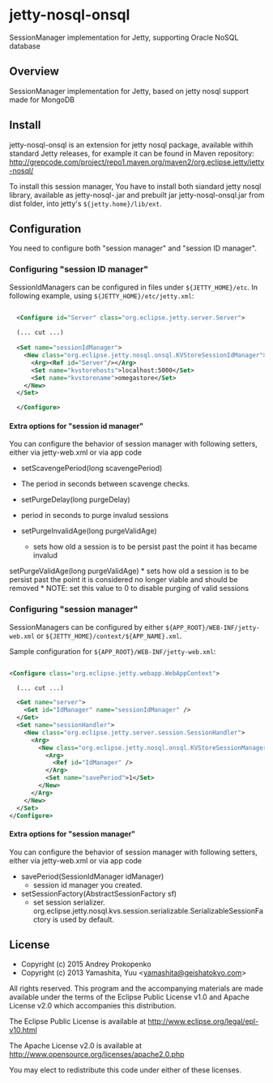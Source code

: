 # jetty-nosql-onsql
SessionManager implementation for Jetty, supporting Oracle NoSQL database

## Overview

SessionManager implementation for Jetty, based on jetty nosql support made for MongoDB


## Install

jetty-nosql-onsql is an extension for jetty nosql package, available withih standard Jetty releases, for example it can be found in Maven repository: http://grepcode.com/project/repo1.maven.org/maven2/org.eclipse.jetty/jetty-nosql/

To install this session manager, You have to install both siandard jetty nosql library, available as jetty-nosql-<version>.jar
and prebuilt jar jetty-nosql-onsql.jar from dist folder, into jetty's `${jetty.home}/lib/ext`.

## Configuration

You need to configure both "session manager" and "session ID manager".


### Configuring "session ID manager"

SessionIdManagers can be configured in files under `${JETTY_HOME}/etc`.  In following example, using `${JETTY_HOME}/etc/jetty.xml`:

```xml

  <Configure id="Server" class="org.eclipse.jetty.server.Server">
      
  (... cut ...)
      
  <Set name="sessionIdManager">
    <New class="org.eclipse.jetty.nosql.onsql.KVStoreSessionIdManager">
      <Arg><Ref id="Server"/></Arg>
      <Set name="kvstorehosts">localhost:5000</Set>
      <Set name="kvstorename">omegastore</Set>
    </New>
  </Set>

  </Configure>

```

#### Extra options for "session id manager"

You can configure the behavior of session manager with following setters, either via jetty-web.xml or via app code
* setScavengePeriod(long scavengePeriod)
 * The period in seconds between scavenge checks.
 
 * setPurgeDelay(long purgeDelay)
  * period in seconds to purge invalud sessions 

* setPurgeInvalidAge(long purgeValidAge)
  * sets how old a session is to be persist past the point it has became invalud
  
setPurgeValidAge(long purgeValidAge)
     * sets how old a session is to be persist past the point it is  considered no longer viable and should be removed
     * NOTE: set this value to 0 to disable purging of valid sessions

### Configuring "session manager"

SessionManagers can be configured by either `${APP_ROOT}/WEB-INF/jetty-web.xml` or `${JETTY_HOME}/context/${APP_NAME}.xml`.

Sample configuration for `${APP_ROOT}/WEB-INF/jetty-web.xml`:

```xml

<Configure class="org.eclipse.jetty.webapp.WebAppContext">

  (... cut ...)

  <Get name="server">
    <Get id="IdManager" name="sessionIdManager" />
  </Get>
  <Set name="sessionHandler">
    <New class="org.eclipse.jetty.server.session.SessionHandler">
      <Arg>
        <New class="org.eclipse.jetty.nosql.onsql.KVStoreSessionManager">
          <Arg>
            <Ref id="IdManager" />
          </Arg>
          <Set name="savePeriod">1</Set>
        </New>
      </Arg>
    </New>
  </Set>
</Configure>

```

#### Extra options for "session manager"

You can configure the behavior of session manager with following setters, either via jetty-web.xml or via app code

* savePeriod(SessionIdManager idManager)
  * session id manager you created.
* setSessionFactory(AbstractSessionFactory sf)
  * set session serializer. org.eclipse.jetty.nosql.kvs.session.serializable.SerializableSessionFactory is used by default.

## License

* Copyright (c) 2015 Andrey Prokopenko 
* Copyright (c) 2013 Yamashita, Yuu <<yamashita@geishatokyo.com>>

All rights reserved. This program and the accompanying materials
are made available under the terms of the Eclipse Public License v1.0
and Apache License v2.0 which accompanies this distribution.

The Eclipse Public License is available at http://www.eclipse.org/legal/epl-v10.html

The Apache License v2.0 is available at http://www.opensource.org/licenses/apache2.0.php

You may elect to redistribute this code under either of these licenses.
